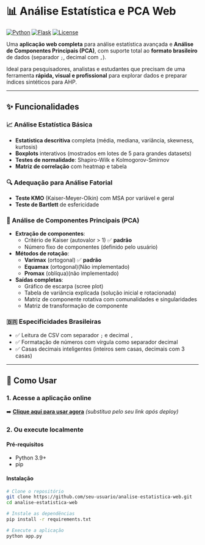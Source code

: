 # 📊 Análise Estatística e PCA Web

[![Python](https://img.shields.io/badge/Python-3.9%2B-blue?logo=python)](https://python.org)
[![Flask](https://img.shields.io/badge/Flask-3.0+-black?logo=flask)](https://flask.palletsprojects.com/)
[![License](https://img.shields.io/badge/License-MIT-green)](LICENSE)

Uma **aplicação web completa** para análise estatística avançada e **Análise de Componentes Principais (PCA)**, com suporte total ao **formato brasileiro** de dados (separador `;`, decimal com `,`).

Ideal para pesquisadores, analistas e estudantes que precisam de uma ferramenta **rápida, visual e profissional** para explorar dados e preparar índices sintéticos para AHP.

---

## ✨ Funcionalidades

### 📈 Análise Estatística Básica
- **Estatística descritiva** completa (média, mediana, variância, skewness, kurtosis)
- **Boxplots** interativos (mostrados em lotes de 5 para grandes datasets)
- **Testes de normalidade**: Shapiro-Wilk e Kolmogorov-Smirnov
- **Matriz de correlação** com heatmap e tabela

### 🔍 Adequação para Análise Fatorial
- **Teste KMO** (Kaiser-Meyer-Olkin) com MSA por variável e geral
- **Teste de Bartlett** de esfericidade

### 🧮 Análise de Componentes Principais (PCA)
- **Extração de componentes**:
  - Critério de Kaiser (autovalor > 1) ✅ **padrão**
  - Número fixo de componentes (definido pelo usuário)
- **Métodos de rotação**:
  - **Varimax** (ortogonal) ✅ **padrão**
  - **Equamax** (ortogonal)(Não implementado)
  - **Promax** (oblíqua)(não implementado)
- **Saídas completas**:
  - Gráfico de escarpa (scree plot)
  - Tabela de variância explicada (solução inicial e rotacionada)
  - Matriz de componente rotativa com comunalidades e singularidades
  - Matriz de transformação de componente

### 🇧🇷 Especificidades Brasileiras
- ✅ Leitura de CSV com separador `;` e decimal `,`
- ✅ Formatação de números com vírgula como separador decimal
- ✅ Casas decimais inteligentes (inteiros sem casas, decimais com 3 casas)

---

## 🚀 Como Usar

### 1. Acesse a aplicação online
➡️ **[Clique aqui para usar agora](https://seu-app.onrender.com)** *(substitua pelo seu link após deploy)*

### 2. Ou execute localmente

#### Pré-requisitos
- Python 3.9+
- pip

#### Instalação
```bash
# Clone o repositório
git clone https://github.com/seu-usuario/analise-estatistica-web.git
cd analise-estatistica-web

# Instale as dependências
pip install -r requirements.txt

# Execute a aplicação
python app.py

